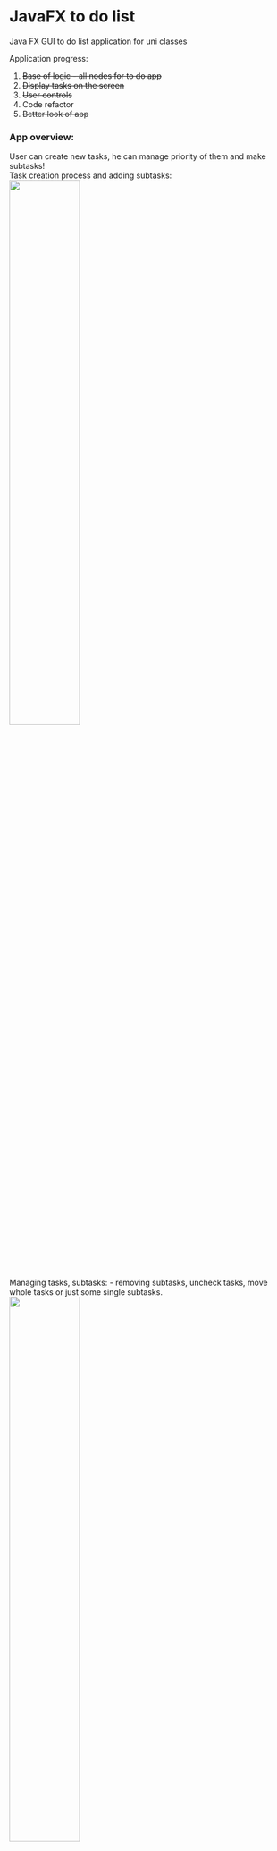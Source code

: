 # JavaFX to do list
Java FX GUI to do list application for uni classes

Application progress:
1. ~~Base of logic - all nodes for to do app~~
2. ~~Display tasks on the screen~~
3. ~~User controls~~
4. Code refactor
5. ~~Better look of app~~



### App overview:  
User can create new tasks, he can manage priority of them and make subtasks!  
Task creation process and adding subtasks:
<img src="https://github.com/user-attachments/assets/9765e81c-04ca-4cf9-b5a0-49eb542e8788" style = "width: 50%;"/>

Managing tasks, subtasks: - removing subtasks, uncheck tasks, move whole tasks or just some single subtasks.
<img src="https://github.com/user-attachments/assets/2561bc51-97b3-4f6b-9196-e4c1b165db7f" style="width: 50%;"/>

Code is a bit messy, but it was my first time doing GUI in JavaFX. It was pretty neat experience, but styling via ``css`` has a lot of weird rules, and most of classic web rules just doesnt work here, which was very annoying.

Built using Maven and JavaFX.

